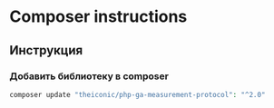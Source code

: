 Composer instructions
===========================

## Инструкция
### Добавить библиотеку в composer

```php
composer update "theiconic/php-ga-measurement-protocol": "^2.0"
```
